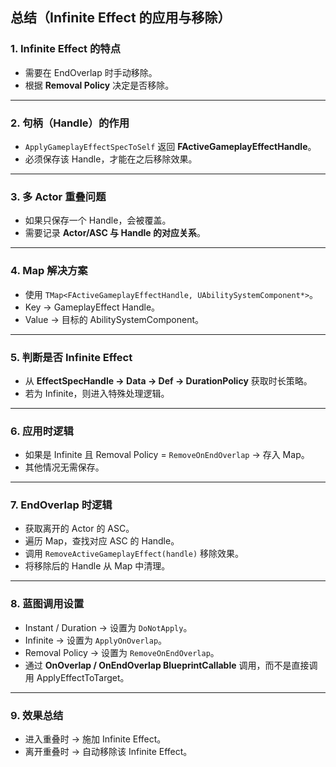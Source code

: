 ## 总结（Infinite Effect 的应用与移除）

### 1. Infinite Effect 的特点

- 需要在 EndOverlap 时手动移除。
- 根据 **Removal Policy** 决定是否移除。

------

### 2. 句柄（Handle）的作用

- `ApplyGameplayEffectSpecToSelf` 返回 **FActiveGameplayEffectHandle**。
- 必须保存该 Handle，才能在之后移除效果。

------

### 3. 多 Actor 重叠问题

- 如果只保存一个 Handle，会被覆盖。
- 需要记录 **Actor/ASC 与 Handle 的对应关系**。

------

### 4. Map 解决方案

- 使用 `TMap<FActiveGameplayEffectHandle, UAbilitySystemComponent*>`。
- Key → GameplayEffect Handle。
- Value → 目标的 AbilitySystemComponent。

------

### 5. 判断是否 Infinite Effect

- 从 **EffectSpecHandle → Data → Def → DurationPolicy** 获取时长策略。
- 若为 Infinite，则进入特殊处理逻辑。

------

### 6. 应用时逻辑

- 如果是 Infinite 且 Removal Policy = `RemoveOnEndOverlap` → 存入 Map。
- 其他情况无需保存。

------

### 7. EndOverlap 时逻辑

- 获取离开的 Actor 的 ASC。
- 遍历 Map，查找对应 ASC 的 Handle。
- 调用 `RemoveActiveGameplayEffect(handle)` 移除效果。
- 将移除后的 Handle 从 Map 中清理。

------

### 8. 蓝图调用设置

- Instant / Duration → 设置为 `DoNotApply`。
- Infinite → 设置为 `ApplyOnOverlap`。
- Removal Policy → 设置为 `RemoveOnEndOverlap`。
- 通过 **OnOverlap / OnEndOverlap BlueprintCallable** 调用，而不是直接调用 ApplyEffectToTarget。

------

### 9. 效果总结

- 进入重叠时 → 施加 Infinite Effect。
- 离开重叠时 → 自动移除该 Infinite Effect。

